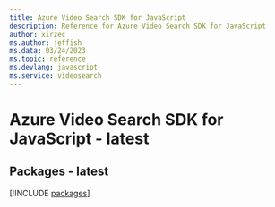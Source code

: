 ```yaml
---
title: Azure Video Search SDK for JavaScript
description: Reference for Azure Video Search SDK for JavaScript
author: xirzec
ms.author: jeffish
ms.data: 03/24/2023
ms.topic: reference
ms.devlang: javascript
ms.service: videosearch
---
```

# Azure Video Search SDK for JavaScript - latest
## Packages - latest
[!INCLUDE [packages](video-search-index.md)]